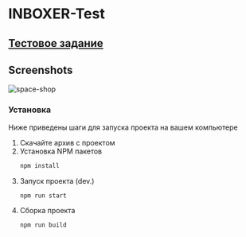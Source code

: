 # INBOXER-Test

## [Тестовое задание](https://inboxer-test.vercel.app/)

## Screenshots

![space-shop](https://user-images.githubusercontent.com/79311642/235567119-8aefa2d5-aa30-44ba-9c57-9cf531e64d03.JPG)

### Установка

Ниже приведены шаги для запуска проекта на вашем компьютере

1. Скачайте архив с проектом
2. Установка NPM пакетов
   ```sh
   npm install
   ```
4. Запуск проекта (dev.)
   ```js
   npm run start 
   ```
5. Сборка проекта
   ```js
   npm run build
   ```
